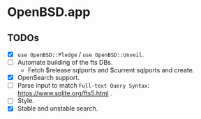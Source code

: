 # OpenBSD.app

## TODOs

- [X] `use OpenBSD::Pledge` / `use OpenBSD::Unveil`.
- [ ] Automate building of the fts DBs.
    - Fetch $release sqlports and $current sqlports and create.
- [X] OpenSearch support.
- [ ] Parse input to match `Full-text Query Syntax`: https://www.sqlite.org/fts5.html .
- [ ] Style.
- [X] Stable and unstable search.
